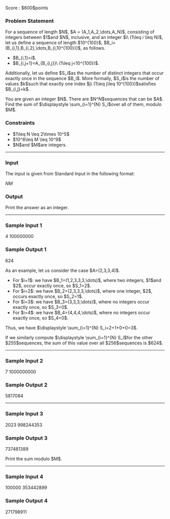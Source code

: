 
<div>

<span>

<span>

<p>
Score : $600$points
</p>

<div>

<section>

### **Problem Statement**

<p>
For a sequence of length $N$, $A = (A_1,A_2,\dots,A_N)$, consisting of integers between $1$and $N$, inclusive, and an integer $i\ (1\leq i \leq N)$, let us define a sequence of length $10^{100}$, $B_i=(B_{i,1},B_{i,2},\dots,B_{i,10^{100}})$, as follows.
</p>

<ul>

<li>
$B_{i,1}=i$.
</li>

<li>
$B_{i,j+1}=A_{B_{i,j}}\ (1\leq j<10^{100})$.
</li>

</ul>

<p>
Additionally, let us define $S_i$as the number of distinct integers that occur exactly once in the sequence $B_i$.
More formally, $S_i$is the number of values $k$such that exactly one index $j\ (1\leq j\leq 10^{100})$satisfies $B_{i,j}=k$.
</p>

<p>
You are given an integer $N$. There are $N^N$sequences that can be $A$. Find the sum of $\displaystyle \sum_{i=1}^{N} S_i$over all of them, modulo $M$.
</p>

</section>

</div>

<div>

<section>

### **Constraints**

<ul>

<li>
$1\leq N \leq 2\times 10^5$
</li>

<li>
$10^8\leq M \leq 10^9$
</li>

<li>
$N$and $M$are integers.
</li>

</ul>

</section>

</div>

---

<div>

<div>

<section>

### **Input**

<p>
The input is given from Standard Input in the following format:
</p>

<div>

$N$$M$
</div>

</section>

</div>

<div>

<section>

### **Output**

<p>
Print the answer as an integer.
</p>

</section>

</div>

</div>

---

<div>

<section>

### **Sample Input 1**

<div>

4 100000000

</div>

</section>

</div>

<div>

<section>

### **Sample Output 1**

<div>

624

</div>

<p>
As an example, let us consider the case $A=(2,3,3,4)$.
</p>

<ul>

<li>
For $i=1$: we have $B_1=(1,2,3,3,3,\dots)$, where two integers, $1$and $2$, occur exactly once, so $S_1=2$.
</li>

<li>
For $i=2$: we have $B_2=(2,3,3,3,\dots)$, where one integer, $2$, occurs exactly once, so $S_2=1$.
</li>

<li>
For $i=3$: we have $B_3=(3,3,3,\dots)$, where no integers occur exactly once, so $S_3=0$.
</li>

<li>
For $i=4$: we have $B_4=(4,4,4,\dots)$, where no integers occur exactly once, so $S_4=0$.
</li>

</ul>

<p>
Thus, we have $\displaystyle \sum_{i=1}^{N} S_i=2+1+0+0=3$.
</p>

<p>
If we similarly compute $\displaystyle \sum_{i=1}^{N} S_i$for the other $255$sequences, the sum of this value over all $256$sequences is $624$.
</p>

</section>

</div>

---

<div>

<section>

### **Sample Input 2**

<div>

7 1000000000

</div>

</section>

</div>

<div>

<section>

### **Sample Output 2**

<div>

5817084

</div>

</section>

</div>

---

<div>

<section>

### **Sample Input 3**

<div>

2023 998244353

</div>

</section>

</div>

<div>

<section>

### **Sample Output 3**

<div>

737481389

</div>

<p>
Print the sum modulo $M$.
</p>

</section>

</div>

---

<div>

<section>

### **Sample Input 4**

<div>

100000 353442899

</div>

</section>

</div>

<div>

<section>

### **Sample Output 4**

<div>

271798911

</div>

</section>

</div>

</span>

</span>

</div>
